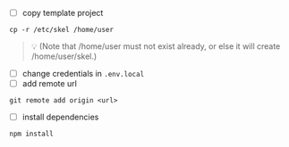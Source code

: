 - [ ] copy template project
```shell
cp -r /etc/skel /home/user
```
>:bulb: (Note that /home/user must not exist already, or else it will create /home/user/skel.)

- [ ]  change credentials in `.env.local`
- [ ] add remote url
```shell
git remote add origin <url>
```
- [ ] install dependencies
```shell
npm install
```


